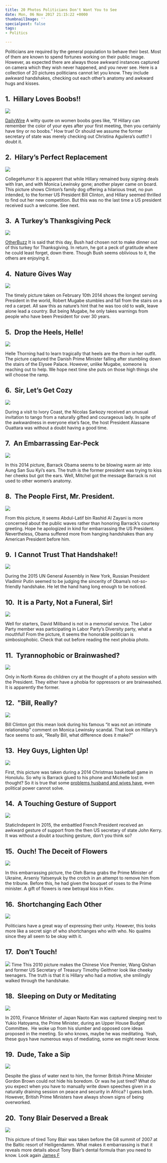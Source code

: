 ```yaml
---
title: 20 Photos Politicians Don't Want You to See
date: Mon, 06 Nov 2017 21:15:22 +0000
thumbnailImage: ''
specialpost: false
tags:
- Politics

---
```

Politicians are required by the general population to behave their best. Most of them are known to spend fortunes working on their public image. However, as expected there are always those awkward instances captured on camera which they wish never happened, and you never see. Here is a collection of 20 pictures politicians cannot let you know. They include awkward handshakes, checking out each other’s anatomy and awkward hugs and kisses.

**1.  Hillary Loves Boobs!!**
-----------------------------

![](http://newsattorneys.wpengine.com/wp-content/uploads/2017/11/hillary-clinton-christina-aguilera.jpg)

[DailyWire](https://www.dailywire.com/sites/default/files/uploads/2016/05/hillary-clinton-christina-aguilera.jpg) A witty quote on women boobs goes like, “If Hillary can remember the color of your eyes after your first meeting, then you certainly have tiny or no boobs.” How true! Or should we assume the former secretary of state was merely checking out Christina Aguilera’s outfit? I doubt it.

**2.  Hilary’s Perfect Replacement**
------------------------------------

![](http://newsattorneys.wpengine.com/wp-content/uploads/2017/11/collegehumor.886ea29413d0e2b28db609bd9de38daa-1.jpg)

CollegeHumor It is apparent that while Hillary remained busy signing deals with Iran, and with Monica Lewinsky gone; another player came on board. This picture shows Clinton’s family dog offering a hilarious treat, no pun intended, to the former US President Bill Clinton, and Hillary seemed thrilled to find out her new competition. But this was no the last time a US president received such a welcome. See next.

**3.  A Turkey’s Thanksgiving Peck**
------------------------------------

![](http://newsattorneys.wpengine.com/wp-content/uploads/2017/11/George-W-Bush.png)

[OtherBuzz](https://otherbuzz.com/25-perfectly-timed-pics-of-politicians/9/) It is said that this day, Bush had chosen not to make dinner out of this turkey for Thanksgiving. In return, he got a peck of gratitude where he could least forget, down there. Though Bush seems oblivious to it, the others are enjoying it.

**4.  Nature Gives Way**
------------------------

![](http://newsattorneys.wpengine.com/wp-content/uploads/2017/11/AP_Robert_Mugabe_ml_160511_23x16_1600-1.jpg)

The timely picture taken on February 10th 2014 shows the longest serving President in the world, Robert Mugabe stumbles and fall from the stairs on a red a carpet. All saw this as nature’s hint that he was too old to walk, leave alone lead a country. But being Mugabe, he only takes warnings from people who have been President for over 30 years.

**5.  Drop the Heels, Helle!**
------------------------------

![](http://newsattorneys.wpengine.com/wp-content/uploads/2017/11/helle-thorning-schmidt_5185671-619x420-1.jpg)

Helle Thorning had to learn tragically that heels are the thorn in her outfit. The picture captured the Danish Prime Minister falling after stumbling down the stairs of the Elysee Palace. However, unlike Mugabe, someone is reaching out to help. We hope next time she puts on those high things she will choose the ramp.

**6.  Sir, Let’s Get Cozy**
---------------------------

![](http://newsattorneys.wpengine.com/wp-content/uploads/2017/11/i_4546_perfectly-timed-politicians-010-632x420-1.jpg)

During a visit to Ivory Coast, the Nicolas Sarkozy received an unusual invitation to tango from a naturally gifted and courageous lady. In spite of the awkwardness in everyone else’s face, the host President Alassane Ouattara was without a doubt having a good time.

**7.  An Embarrassing Ear-Peck**
--------------------------------

![](http://newsattorneys.wpengine.com/wp-content/uploads/2017/11/kissssss-1-599x420-1.jpg)

In this 2014 picture, Barrack Obama seems to be blowing warm air into Aung San Suu Kyi’s ears. The truth is the former president was trying to kiss her cheeks but got the ears. Well, Mitchel got the message Barrack is not used to other women’s anatomy.

**8.  The People First, Mr. President.**
----------------------------------------

![](http://newsattorneys.wpengine.com/wp-content/uploads/2017/11/usa-gulf-barack-obama-gulf-co-abdul-latif-bin-rashid-al-zayani-bahrain-may-13-2015-1.jpg)

From this picture, it seems Abdul-Latif bin Rashid Al Zayani is more concerned about the public waves rather than honoring Barrack’s courtesy greeting. Hope he apologized in kind for embarrassing the US President. Nevertheless, Obama suffered more from hanging handshakes than any American President before him.

**9.  I Cannot Trust That Handshake!!**
---------------------------------------

![](http://newsattorneys.wpengine.com/wp-content/uploads/2017/11/The_most_awkward_h_3456604b.jpg)

During the 2015 UN General Assembly in New York, Russian President Vladimir Putin seemed to be judging the sincerity of Obama’s not-so-friendly handshake. He let the hand hang long enough to be noticed.

**10.  It is a Party, Not a Funeral, Sir!**
-------------------------------------------

![](http://newsattorneys.wpengine.com/wp-content/uploads/2017/11/14012-1wcr72d.jpg)

Well for starters, David Miliband is not in a memorial service. The Labor Party member was participating in Labor Party’s Diversity party, what a mouthful! From the picture, it seems the honorable politician is simbosiophobic. Check that out before reading the next phobia photo.

**11.  Tyrannophobic or Brainwashed?**
--------------------------------------

![](http://newsattorneys.wpengine.com/wp-content/uploads/2017/11/0_98a27_f21d2f19_orig-1024x683-630x420.jpg)

Only in North Korea do children cry at the thought of a photo session with the President. They either have a phobia for oppressors or are brainwashed. It is apparently the former.

**12.  "Bill, Really?**
-----------------------

![](http://newsattorneys.wpengine.com/wp-content/uploads/2017/11/clinton_scandal-741x1024.jpg)

Bill Clinton got this mean look during his famous “it was not an intimate relationship” comment on Monica Lewinsky scandal. That look on Hillary’s face seems to ask, “Really Bill, what difference does it make?”

**13.  Hey Guys, Lighten Up!**
------------------------------

![](http://newsattorneys.wpengine.com/wp-content/uploads/2017/11/article-2550129-1B21A35B00000578-862_634x453.jpg)

First, this picture was taken during a 2014 Christmas basketball game in Honolulu. So why is Barrack glued to his phone and Michelle lost in thought? So it is true that some [problems husband and wives have](http://www.dailymail.co.uk/news/article-2550129/So-Michelle-Barack-Obama-What-IS-state-union.html), even political power cannot solve.

**14.  A Touching Gesture of Support**
--------------------------------------

![](http://newsattorneys.wpengine.com/wp-content/uploads/2017/11/11.jpg)

StaticIndepent In 2015, the embattled French President received an awkward gesture of support from the then US secretary of state John Kerry. It was without a doubt a touching gesture, don’t you think so?

**15.  Ouch! The Deceit of Flowers**
------------------------------------

![](http://newsattorneys.wpengine.com/wp-content/uploads/2017/11/04b5814c82cc51f532fb0b88c5453578-560x420.jpg)

In this embarrassing picture, the Oleh Barna grabs the Prime Minister of Ukraine, Arseniy Yatsenyuk by the crotch in an attempt to remove him from the tribune. Before this, he had given the bouquet of roses to the Prime minister. A gift of flowers is new betrayal kiss in Kiev.

**16.  Shortchanging Each Other**
---------------------------------

![](http://newsattorneys.wpengine.com/wp-content/uploads/2017/11/hqdefault-3.jpg)

Politicians have a great way of expressing their unity. However, this looks more like a secret sign of who shortchanges who with who. No qualms since they all seem to be okay with it.

**17.  Don’t Touch!**
---------------------

![](http://newsattorneys.wpengine.com/wp-content/uploads/2017/11/world-leaders-politician-awkward-handshakes-g20-apec-photos-04.jpg) Time This 2010 picture makes the Chinese Vice Premier, Wang Qishan and former US Secretary of Treasury Timothy Geithner look like cheeky teenagers. The truth is that it is Hillary who had a motive, she smilingly walked through the handshake.

**18.  Sleeping on Duty or Meditating**
---------------------------------------

![](http://newsattorneys.wpengine.com/wp-content/uploads/2017/11/221770-sleepy-politicians.jpg)

In 2010, Finance Minister of Japan Naoto Kan was captured sleeping next to Yukio Hatoyama, the Prime Minister, during an Upper House Budget Committee.  He woke up from his slumber and opposed core ideas proposed in the meeting. So who knows, maybe he was meditating. Yeah, these guys have numerous ways of mediating, some we might never know.

**19.  Dude, Take a Sip**
-------------------------

![](http://newsattorneys.wpengine.com/wp-content/uploads/2017/11/221765-sleepy-politicians.jpg)

Despite the glass of water next to him, the former British Prime Minister Gordon Brown could not hide his boredom. Or was he just tired? What do you expect when you have to manually write down speeches given in a naturally draining session on peace and security in Africa? I guess both. However, British Prime Ministers have always shown signs of being overworked.

**20.  Tony Blair Deserved a Break**
------------------------------------

![](http://newsattorneys.wpengine.com/wp-content/uploads/2017/11/221763-sleepy-politicians.jpg)

This picture of tired Tony Blair was taken before the G8 summit of 2007 at the Baltic resort of Heiligendamm. What makes it embarrassing is that it reveals more details about Tony Blair’s dental formula than you need to know. Look again [James F](http://www.writeraccess.com/writer/21686/)